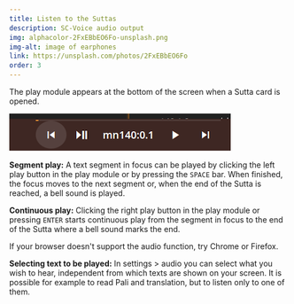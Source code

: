 ```yaml
---
title: Listen to the Suttas
description: SC-Voice audio output
img: alphacolor-2FxEBbEO6Fo-unsplash.png
img-alt: image of earphones
link: https://unsplash.com/photos/2FxEBbEO6Fo
order: 3
---
```


The play module appears at the bottom of the screen when a Sutta card is opened. 

<p><img src="img/play.png" class="ebt-image" alt="screenshot of play module" style="width: 400px;"></p>

**Segment play:**
A text segment in focus can be played by clicking the left play button in the play module or by pressing the `SPACE` bar. When finished, the focus moves to the next segment or, when the end of the Sutta is reached, a bell sound is played. 

**Continuous play:**
Clicking the right play button in the play module or pressing `ENTER` starts continuous play from the segment in focus to the end of the Sutta where a bell sound marks the end. 

If your browser doesn't support the audio function, try Chrome or Firefox.

**Selecting text to be played:**
In settings > audio you can select what you wish to hear, independent from which texts are shown on your screen. It is possible for example to read Pali and translation, but to listen only to one of them. 
